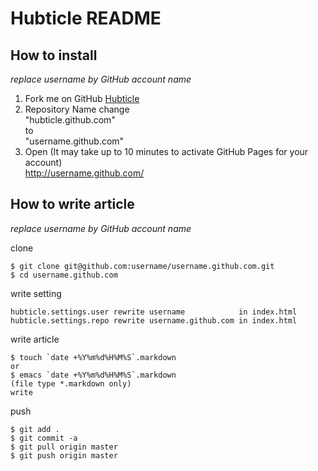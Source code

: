 # Hubticle README

## How to install
*replace username by GitHub account name*  
  
1. Fork me on GitHub <a href="https://github.com/hubticle/hubticle.github.com/">Hubticle</a>  
2. Repository Name change  
    "hubticle.github.com"  
    to  
    "username.github.com"  
3. Open (It may take up to 10 minutes to activate GitHub Pages for your account)  
    http://username.github.com/  

## How to write article
*replace username by GitHub account name*  
  
clone  
  
    $ git clone git@github.com:username/username.github.com.git
    $ cd username.github.com

write setting  
  
    hubticle.settings.user rewrite username            in index.html
    hubticle.settings.repo rewrite username.github.com in index.html

write article  
  
    $ touch `date +%Y%m%d%H%M%S`.markdown
    or
    $ emacs `date +%Y%m%d%H%M%S`.markdown
    (file type *.markdown only)
    write

push  
  
    $ git add .
    $ git commit -a
    $ git pull origin master
    $ git push origin master
